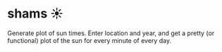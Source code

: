 # shams ☀
Generate plot of sun times. Enter location and year, and get a pretty (or functional) plot of the sun for every minute of every day.
